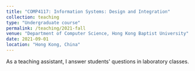```yaml
---
title: "COMP4117: Information Systems: Design and Integration"
collection: teaching
type: "Undergraduate course"
permalink: /teaching/2021-fall
venue: "Department of Computer Science, Hong Kong Baptist University"
date: 2021-09-01
location: "Hong Kong, China"
---
```


As a teaching assistant, I answer students' questions in laboratory classes.